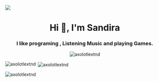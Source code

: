 ![](https://i.ibb.co/FxqxTN7/alymew-alymew-wink.gif )

<h1 align="center">Hi 👋, I'm Sandira</h1>
<h3 align="center">I like programing , Listening Music and playing Games.</h3>

<p align="center"> <img src="https://komarev.com/ghpvc/?username=axolotlextnd&label=Profile%20views&color=0e75b6&style=flat" alt="axolotlextnd" /> </p>

<p><img align="left" src="https://github-readme-stats.vercel.app/api/top-langs?username=axolotlextnd&show_icons=true&theme=dracula&locale=en&layout=compact" alt="axolotlextnd" /></p>

<p>&nbsp;<img align="center" src="https://github-readme-stats.vercel.app/api?username=axolotlextnd&show_icons=true&theme=dark&locale=en" alt="axolotlextnd" /></p>

<p><img align="center" src="https://github-readme-streak-stats.herokuapp.com/?user=axolotlextnd&theme=dark" alt="axolotlextnd" /></p>
